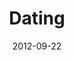 ---
layout: message
category: message
series: "Knock-Off"
title: "Dating"
date: 2012-09-22
audio-description: "Chuck talks about dating."
audio: "http://www.crossroads.net/players/media/hq/KnockOff_02.mp3"
audio-title: "Dating"
audio-duration: "44:19"
program-description: "Program"
program: "http://www.crossroads.net/players/media/hq/09_22-23_12Program.pdf"
program-title: "Program"
video-description: "Chuck talks about dating"
video-title: "Dating"
video: "https://s3.amazonaws.com/crossroadsvideomessages/KnockOff_02.mp4"
video-poster: "https://www.crossroads.net/uploadedfiles/knockoff_02_still.jpg"
---